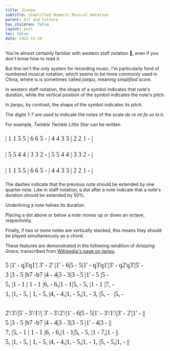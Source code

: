 ```yaml
---
title: Jianpu
subtitle: Simplified Numeric Musical Notation
parent: Art and Culture
has_children: false
layout: post
toc: false
date: 2022-12-29
---
```


<style>
@font-face {
    font-family: Jianpu;
    src: url("{{site.webfontdirectory}}/jianpu/JianpuASCII.ttf ");
}
.jianpu {
    font-family: Jianpu;
    line-height: 1.5;
    font-size: 20px;
}
</style>

You're almost certainly familiar with western staff notation 🎼, even if you don't know how to read it.

But this isn't the only system for recording music. 
I'm particularly fond of numbered musical notation,
which seems to be more commonly used in China, 
where is is sometimes called *jianpu*, meaning *simplified score*.

In western staff notation, 
the shape of a symbol indicates that note's duration,
while the vertical position of the symbol indicates the note's pitch.

In jianpu, by contrast,
the shape of the symbol indicates its pitch.

The digits 1-7 are used to indicate the notes of the scale *do re mi fa so la ti*.

For example, *Twinkle Twinkle Little Star* can be written


<pre class="jianpu">
| 1 1 5 5 | 6 6 5 - | 4 4 3 3 | 2 2 1 - |
</pre>
<pre class="jianpu">
| 5 5 4 4 | 3 3 2 - | 5 5 4 4 | 3 3 2 - | 
</pre>
<pre class="jianpu">
| 1 1 5 5 | 6 6 5 - | 4 4 3 3 | 2 2 1 - |
</pre>

The dashes indicate that the previous note should be extended by one quarter note.
Like in staff notation, a dot after a note indicate that a note's duration should be extended by 50%.

Underlining a note halves its duration.

Placing a dot above or below a note moves up or down an octave, respectively.

Finally, if two or more notes are vertically stacked,
this means they should be played simultaneously as a chord.

These features are demonstrated in the following rendition of *Amazing Grace*, transcribed from [Wikipedia's page on jianpu](https://en.wikipedia.org/wiki/Numbered_musical_notation#Examples).



<pre class="jianpu">
5 |1' - q3'q1'| 3' - 2' |1' - 6|5 - 5|1' - q3'q1'|3' - q2'q3'|5' -
3 |3 - 5 |b7 -b7 |4 - 4|3 - 3|3 - 5 |1' - 5 |5 -
5, |1 - 1 | 1 - 1 |6, - 6,|1 - 1|5, - 5, |1 - 1 |7, -
1, |1, - 5, | 1, - 5, |4, - 4,|1, - 5,|1, - 3, |5, -   |5, -
 
2'/3'/|5' - 3'/1'/| 3' - 3'/2'/|1' - 6|5 - 5|1' - 3'/1'/|3' - 2'|1' - ||
5 |3 - 5 |b7 -b7 |4 - 4|3 - 3|3 - 5 |1' - 4|3 - ||
7, |5, - 1 | 1 - 1 |6, - 6,|1 - 1|5, - 5, |1 - 7,|1 - ||
5, |1, - 5, | 1, - 5, |4, - 4,|1, - 5,|1, - 1, |5, - 5,|1, - ||
</pre>

